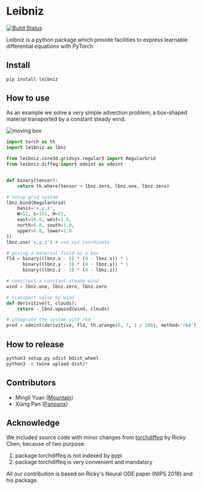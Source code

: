 # Leibniz

[![Build Status](https://api.travis-ci.com/caiyunapp/leibniz.svg?branch=master)](http://travis-ci.com/caiyunapp/leibniz) 

Leibniz is a python package which provide facilities to express learnable differential equations with PyTorch


Install
--------

```bash
pip install leibniz
```


How to use
-----------

As an example we solve a very simple advection problem, a box-shaped material transported by a constant steady wind.

![moving box](https://raw.githubusercontent.com/caiyunapp/leibniz/master/advection_3d.gif)


```python
import torch as th
import leibniz as lbnz

from leibniz.core3d.gridsys.regular3 import RegularGrid
from leibniz.diffeq import odeint as odeint


def binary(tensor):
    return th.where(tensor > lbnz.zero, lbnz.one, lbnz.zero)

# setup grid system
lbnz.bind(RegularGrid(
    basis='x,y,z',
    W=51, L=151, H=51,
    east=16.0, west=1.0,
    north=6.0, south=1.0,
    upper=6.0, lower=1.0
))
lbnz.use('x,y,z') # use xyz coordinate

# giving a material field as a box 
fld = binary((lbnz.x - 8) * (9 - lbnz.x)) * \
      binary((lbnz.y - 3) * (4 - lbnz.y)) * \
      binary((lbnz.z - 3) * (4 - lbnz.z))

# construct a constant steady wind
wind = lbnz.one, lbnz.zero, lbnz.zero

# transport value by wind
def derivitive(t, clouds):
    return - lbnz.upwind(wind, clouds)

# integrate the system with rk4
pred = odeint(derivitive, fld, th.arange(0, 7, 1 / 100), method='rk4')
```

How to release
---------------

```bash
python3 setup.py sdist bdist_wheel
python3 -m twine upload dist/*
```

Contributors
------------

* Mingli Yuan ([Mountain](https://github.com/mountain))
* Xiang Pan ([Panpanx](https://github.com/Panpanx))

Acknowledge
-----------

We included source code with minor changes from [torchdiffeq](https://github.com/rtqichen/torchdiffeq) by Ricky Chen,
because of two purpose:
1. package torchdiffeq is not indexed by pypi
2. package torchdiffeq is very convenient and mandatory

All our contribution is based on Ricky's Neural ODE paper (NIPS 2018) and his package.

 
